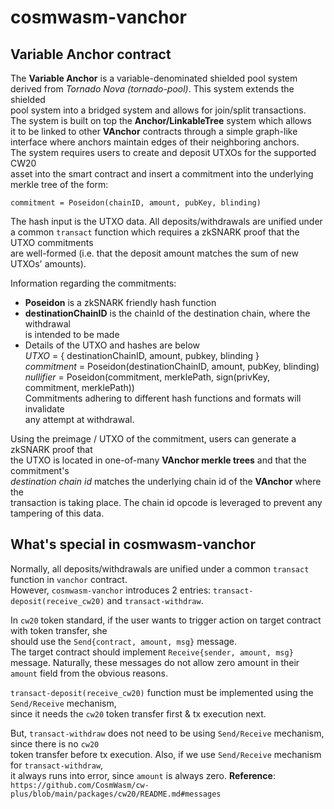 # cosmwasm-vanchor

## Variable Anchor contract  

The **Variable Anchor** is a variable-denominated shielded pool system  
derived from *Tornado Nova (tornado-pool)*. This system extends the shielded   
pool system into a bridged system and allows for join/split transactions.  
The system is built on top the **Anchor/LinkableTree** system which allows  
it to be linked to other **VAnchor** contracts through a simple graph-like  
interface where anchors maintain edges of their neighboring anchors.  
The system requires users to create and deposit UTXOs for the supported CW20  
asset into the smart contract and insert a commitment into the underlying  
merkle tree of the form:   
```
commitment = Poseidon(chainID, amount, pubKey, blinding)  
```  

The hash input is the UTXO data. All deposits/withdrawals are unified under  
a common `transact` function which requires a zkSNARK proof that the UTXO commitments  
are well-formed (i.e. that the deposit amount matches the sum of new UTXOs' amounts).  

Information regarding the commitments:   
- **Poseidon** is a zkSNARK friendly hash function  
- **destinationChainID** is the chainId of the destination chain, where the withdrawal  
    is intended to be made  
- Details of the UTXO and hashes are below  
*UTXO* = { destinationChainID, amount, pubkey, blinding }  
*commitment* = Poseidon(destinationChainID, amount, pubKey, blinding)  
*nullifier* = Poseidon(commitment, merklePath, sign(privKey, commitment, merklePath))  
Commitments adhering to different hash functions and formats will invalidate  
any attempt at withdrawal.  

Using the preimage / UTXO of the commitment, users can generate a zkSNARK proof that  
the UTXO is located in one-of-many **VAnchor merkle trees** and that the commitment's  
*destination chain id* matches the underlying chain id of the **VAnchor** where the  
transaction is taking place. The chain id opcode is leveraged to prevent any  
tampering of this data.  

## What's special in cosmwasm-vanchor  

Normally, all deposits/withdrawals are unified under a common `transact` function in `vanchor` contract.  
However, `cosmwasm-vanchor` introduces 2 entries: `transact-deposit(receive_cw20)` and `transact-withdraw`.   
  
In `cw20` token standard, if the user wants to trigger action on target contract with token transfer, she  
should use the `Send{contract, amount, msg}` message.  
The target contract should implement `Receive{sender, amount, msg}` message.
Naturally, these messages do not allow zero amount in their `amount` field from the obvious reasons.

`transact-deposit(receive_cw20)` function must be implemented using the `Send/Receive` mechanism,   
since it needs the `cw20` token transfer first & tx execution next.

But, `transact-withdraw` does not need to be using `Send/Receive` mechanism, since there is no `cw20`  
token transfer before tx execution. Also, if we use `Send/Receive` mechanism for `transact-withdraw`,  
it always runs into error, since `amount` is always zero.
**Reference**: `https://github.com/CosmWasm/cw-plus/blob/main/packages/cw20/README.md#messages`